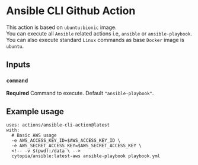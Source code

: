 # Ansible CLI Github Action

This action is based on `ubuntu:bionic` image.  
You can execute all `Ansible` related actions i.e, `ansible` or `ansible-playbook`.  
You can also execute standard `Linux` commands as base `Docker` image is `ubuntu`.

## Inputs

### `command`

**Required** Command to execute. Default `"ansible-playbook"`.

## Example usage

```
uses: actions/ansible-cli-action@latest
with:
  # Basic AWS usage
  -e AWS_ACCESS_KEY_ID=$AWS_ACCESS_KEY_ID \
  -e AWS_SECRET_ACCESS_KEY=$AWS_SECRET_ACCESS_KEY \
  <!-- -v $(pwd):/data \ -->
  cytopia/ansible:latest-aws ansible-playbook playbook.yml
```
